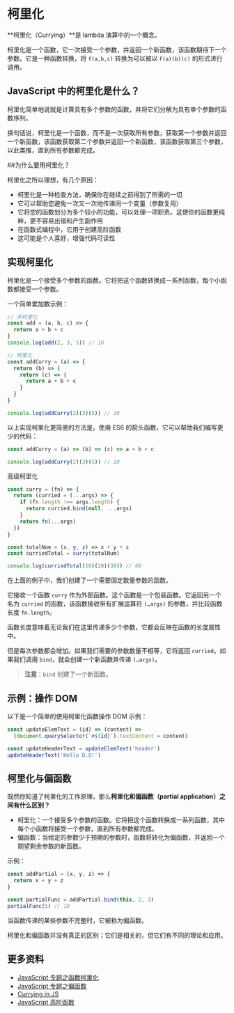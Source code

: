 # 柯里化

**柯里化（Currying）**是 lambda 演算中的一个概念。

柯里化是一个函数，它一次接受一个参数，并返回一个新函数，该函数期待下一个参数。它是一种函数转换，将 `f(a,b,c)` 转换为可以被以 `f(a)(b)(c)` 的形式进行调用。

## JavaScript 中的柯里化是什么？

柯里化简单地说就是计算具有多个参数的函数，并将它们分解为具有单个参数的函数序列。

换句话说，柯里化是一个函数，而不是一次获取所有参数，获取第一个参数并返回一个新函数，该函数获取第二个参数并返回一个新函数，该函数获取第三个参数，以此类推，直到所有参数都完成。

##为什么要用柯里化？

柯里化之所以理想，有几个原因：

- 柯里化是一种检查方法，确保你在继续之前得到了所需的一切
- 它可以帮助您避免一次又一次地传递同一个变量（参数复用）
- 它将您的函数划分为多个较小的功能，可以处理一项职责。这使你的函数更纯粹，更不容易出错和产生副作用
- 在函数式编程中，它用于创建高阶函数
- 这可能是个人喜好，增强代码可读性

## 实现柯里化

柯里化是一个接受多个参数的函数。它将把这个函数转换成一系列函数，每个小函数都接受一个参数。

一个简单累加数示例：

```js
// 非柯里化
const add = (a, b, c) => {
  return a + b + c
}
console.log(add(2, 3, 5)) // 10

// 柯里化
const addCurry = (a) => {
  return (b) => {
    return (c) => {
      return a + b + c
    }
  }
}

console.log(addCurry(2)(3)(5)) // 10
```

以上实现柯里化更简便的方法是，使用 ES6 的箭头函数，它可以帮助我们编写更少的代码：

```js
const addCurry = (a) => (b) => (c) => a + b + c

console.log(addCurry(2)(3)(5)) // 10
```

高级柯里化

```js
const curry = (fn) => {
  return (curried = (...args) => {
    if (fn.length !== args.length) {
      return curried.bind(null, ...args)
    }
    return fn(...args)
  })
}

const totalNum = (x, y, z) => x + y + z
const curriedTotal = curry(totalNum)

console.log(curriedTotal(10)(20)(30)) // 60
```

在上面的例子中，我们创建了一个需要固定数量参数的函数。

它接收一个函数 `curry` 作为外部函数。这个函数是一个包装函数。它返回另一个名为 `curried` 的函数，该函数接收带有扩展运算符 `(…args)` 的参数，并比较函数长度 `fn.length`。

函数长度意味着无论我们在这里传递多少个参数，它都会反映在函数的长度属性中。

但是每次参数都会增加。如果我们需要的参数数量不相等，它将返回 `curried`。如果我们调用 `bind`，就会创建一个新函数并传递 `(…args)`。

> **注意**：`bind` 创建了一个新函数。

## 示例：操作 DOM

以下是一个简单的使用柯里化函数操作 DOM 示例：

```js
const updateElemText = (id) => (content) =>
  (document.querySelector(`#${id}`).textContent = content)

const updateHeaderText = updateElemText('header')
updateHeaderText('Hello D.O!')
```

## 柯里化与偏函数

既然你知道了柯里化的工作原理，那么**柯里化和偏函数（partial application）之间有什么区别？**

- 柯里化：一个接受多个参数的函数。它将把这个函数转换成一系列函数，其中每个小函数将接受一个参数，直到所有参数都完成。
- 偏函数：当给定的参数少于预期的参数时，函数将转化为偏函数，并返回一个期望剩余参数的新函数。

示例：

```js
const addPartial = (x, y, z) => {
  return x + y + z
}

const partialFunc = addPartial.bind(this, 2, 3)
partialFunc(5) // 10
```

当函数传递的某些参数不完整时，它被称为偏函数。

柯里化和偏函数并没有真正的区别；它们是相关的，但它们有不同的理论和应用。

## 更多资料

- [JavaScript 专题之函数柯里化](https://github.com/mqyqingfeng/Blog/issues/42)
- [JavaScript 专题之偏函数](https://github.com/mqyqingfeng/Blog/issues/43)
- [Currying in JS](https://hackernoon.com/currying-in-js-d9ddc64f162e)
- [JavaScript 高阶函数](https://www.jianshu.com/p/f5433de9ff99)
